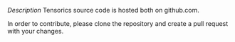 *Description*
Tensorics source code is hosted both on github.com.

In order to contribute, please clone the repository and create a pull request with your changes.
